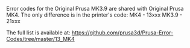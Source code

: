 Error codes for the Original Prusa MK3.9 are shared with Original Prusa MK4.
The only difference is in the printer's code:
MK4 - 13xxx
MK3.9 - 21xxx

The full list is available at:
https://github.com/prusa3d/Prusa-Error-Codes/tree/master/13_MK4